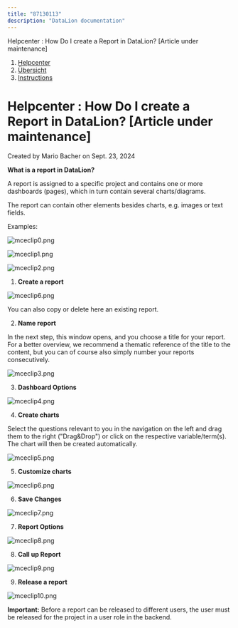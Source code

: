 ```yaml
---
title: "87130113"
description: "DataLion documentation"
---
```


Helpcenter : How Do I create a Report in DataLion? \[Article under maintenance\]  

1.  [Helpcenter](index.html)
2.  [Übersicht](2982609.html)
3.  [Instructions](Instructions_85524497.html)

# Helpcenter : How Do I create a Report in DataLion? \[Article under maintenance\]

Created by Mario Bacher on Sept. 23, 2024

**What is a report in DataLion?**

A report is assigned to a specific project and contains one or more dashboards (pages), which in turn contain several charts/diagrams.

The report can contain other elements besides charts, e.g. images or text fields.

Examples:

![mceclip0.png](/img/87064692.png?width=760)

![mceclip1.png](/img/87064699.png?width=760)

![mceclip2.png](/img/87064705.png?width=760)

1.  **Create a report**
    

![mceclip6.png](/img/87064711.png?width=760)

You can also copy or delete here an existing report.

2.  **Name report**
    

In the next step, this window opens, and you choose a title for your report. For a better overview, we recommend a thematic reference of the title to the content, but you can of course also simply number your reports consecutively.

![mceclip3.png](/img/87064717.png?width=605)

3.  **Dashboard Options**
    

![mceclip4.png](/img/87064723.png?width=605)

4.  **Create charts**
    

Select the questions relevant to you in the navigation on the left and drag them to the right ("Drag&Drop") or click on the respective variable/term(s). The chart will then be created automatically.

![mceclip5.png](/img/87064729.png?width=760)

5.  **Customize charts**
    

![mceclip6.png](/img/87064711.png?width=443)

6.  **Save Changes**
    

![mceclip7.png](/img/87064746.png?width=760)

7.  **Report Options**
    

![mceclip8.png](/img/87064752.png?width=619)

8.  **Call up Report**
    

![mceclip9.png](/img/87064758.png?width=497)

9.  **Release a report**
    

![mceclip10.png](/img/87064764.png?width=605)

**Important:** Before a report can be released to different users, the user must be released for the project in a user role in the backend.